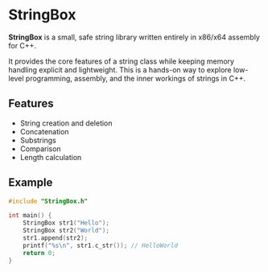# StringBox

**StringBox** is a small, safe string library written entirely in x86/x64 assembly for C++.  

It provides the core features of a string class while keeping memory handling explicit and lightweight. This is a hands-on way to explore low-level programming, assembly, and the inner workings of strings in C++.

## Features
- String creation and deletion
- Concatenation
- Substrings
- Comparison
- Length calculation

## Example
```cpp
#include "StringBox.h"

int main() {
    StringBox str1("Hello");
    StringBox str2("World");
    str1.append(str2);
    printf("%s\n", str1.c_str()); // HelloWorld
    return 0;
}
